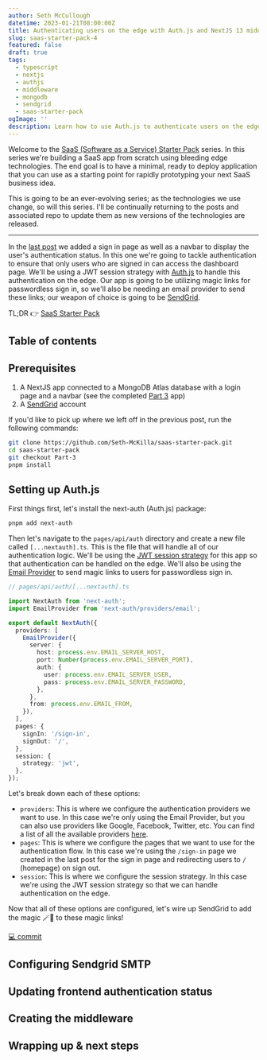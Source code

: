 ```yaml
---
author: Seth McCullough
datetime: 2023-01-21T08:00:00Z
title: Authenticating users on the edge with Auth.js and NextJS 13 middleware
slug: saas-starter-pack-4
featured: false
draft: true
tags:
  - typescript
  - nextjs
  - authjs
  - middleware
  - mongodb
  - sendgrid
  - saas-starter-pack
ogImage: ''
description: Learn how to use Auth.js to authenticate users on the edge with NextJS 13 middleware.
---
```


Welcome to the [SaaS (Software as a Service) Starter Pack](https://mckilla.dev/tags/saas-starter-pack) series. In this series we're building a SaaS app from scratch using bleeding edge technologies. The end goal is to have a minimal, ready to deploy application that you can use as a starting point for rapidly prototyping your next SaaS business idea.

This is going to be an ever-evolving series; as the technologies we use change, so will this series. I'll be continually returning to the posts and associated repo to update them as new versions of the technologies are released.

---

In the [last post](https://mckilla.dev/articles/saas-starter-pack-3) we added a sign in page as well as a navbar to display the user's authentication status. In this one we're going to tackle authentication to ensure that only users who are signed in can access the dashboard page. We'll be using a JWT session strategy with [Auth.js](https://authjs.dev) to handle this authentication on the edge. Our app is going to be utilizing magic links for passwordless sign in, so we'll also be needing an email provider to send these links; our weapon of choice is going to be [SendGrid](https://sendgrid.com).

TL;DR 👉 [SaaS Starter Pack](https://github.com/Seth-McKilla/saas-starter-pack/tree/Part-4)

## Table of contents

## Prerequisites

1. A NextJS app connected to a MongoDB Atlas database with a login page and a navbar (see the completed [Part 3](https://mckilla.dev/articles/saas-starter-pack-3) app)
2. A [SendGrid](https://signup.sendgrid.com/) account

If you'd like to pick up where we left off in the previous post, run the following commands:

```bash
git clone https://github.com/Seth-McKilla/saas-starter-pack.git
cd saas-starter-pack
git checkout Part-3
pnpm install
```

## Setting up Auth.js

First things first, let's install the next-auth (Auth.js) package:

```bash
pnpm add next-auth
```

Then let's navigate to the `pages/api/auth` directory and create a new file called `[...nextauth].ts`. This is the file that will handle all of our authentication logic. We'll be using the [JWT session strategy](https://next-auth.js.org/configuration/options#session) for this app so that authentication can be handled on the edge. We'll also be using the [Email Provider](https://next-auth.js.org/providers/email) to send magic links to users for passwordless sign in.

```ts
// pages/api/auth/[...nextauth].ts

import NextAuth from 'next-auth';
import EmailProvider from 'next-auth/providers/email';

export default NextAuth({
  providers: [
    EmailProvider({
      server: {
        host: process.env.EMAIL_SERVER_HOST,
        port: Number(process.env.EMAIL_SERVER_PORT),
        auth: {
          user: process.env.EMAIL_SERVER_USER,
          pass: process.env.EMAIL_SERVER_PASSWORD,
        },
      },
      from: process.env.EMAIL_FROM,
    }),
  ],
  pages: {
    signIn: '/sign-in',
    signOut: '/',
  },
  session: {
    strategy: 'jwt',
  },
});
```

Let's break down each of these options:

- `providers`: This is where we configure the authentication providers we want to use. In this case we're only using the Email Provider, but you can also use providers like Google, Facebook, Twitter, etc. You can find a list of all the available providers [here](https://next-auth.js.org/providers).
- `pages`: This is where we configure the pages that we want to use for the authentication flow. In this case we're using the `/sign-in` page we created in the last post for the sign in page and redirecting users to `/` (homepage) on sign out.
- `session`: This is where we configure the session strategy. In this case we're using the JWT session strategy so that we can handle authentication on the edge.

Now that all of these options are configured, let's wire up SendGrid to add the magic 🪄🔮 to these magic links!

[💻 commit](https://github.com/Seth-McKilla/saas-starter-pack/tree/4529ecc5835f75da10ef37df78d6bc606c56d3c0)

## Configuring Sendgrid SMTP

## Updating frontend authentication status

## Creating the middleware

## Wrapping up & next steps

```

```
